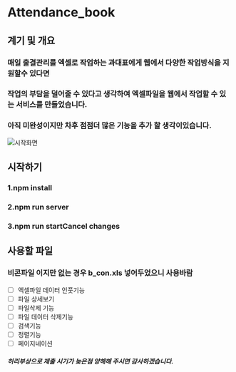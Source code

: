 # Attendance_book
## 계기 및 개요
### 매일 출결관리를 엑셀로 작업하는 과대표에게 웹에서 다양한 작업방식을 지원할수 있다면
### 작업의 부담을 덜어줄 수 있다고 생각하여 엑셀파일을 웹에서 작업할 수 있는 서비스를 만들었습니다.
### 아직 미완성이지만 차후 점점더 많은 기능을 추가 할 생각이있습니다.
![시작화면](https://user-images.githubusercontent.com/80089414/187182034-45e6807b-6e91-4268-8214-95cd192d6d88.PNG)

## 시작하기
### 1.npm install
### 2.npm run server
### 3.npm run startCancel changes
## 사용할 파일
### 비콘파일 이지만 없는 경우 b_con.xls 넣어두었으니 사용바람
- [ ] 엑셀파일 데이터 인풋기능
- [ ] 파일 상세보기
- [ ] 파일삭제 기능
- [ ] 파일 데이터 삭제기능
- [ ] 검색기능
- [ ] 정렬기능
- [ ] 페이지네이션
##### 허리부상으로 제출 시기가 늦은점 양해해 주시면 감사하겠습니다.
